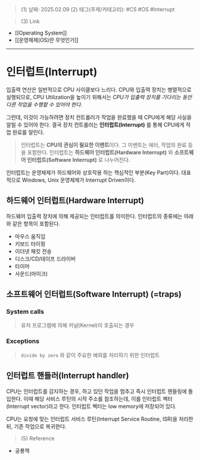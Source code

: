 >(1) 날짜: 2025.02.09
>(2) 태그(주제/카테고리): #CS #OS #Interrupt 

>(3) Link
- [[Operating System]]
- [[운영체제(OS)란 무엇인가]]
---

# 인터럽트(Interrupt)
입출력 연산은 일반적으로 CPU 사이클보다 느리다. CPU와 입출력 장치는 병렬적으로 실행되므로, CPU Utilization을 높이기 위해서는 *CPU가 입출력 장치를 기다리는 동안 다른 작업을 수행할 수 있어야 한다.*

그런데, 이것이 가능하려면 장치 컨트롤러가 작업을 완료했을 때 CPU에게 해당 사실을 알릴 수 있어야 한다. 결국 장치 컨트롤러는 **인터럽트(Interrupt)** 를 통해 CPU에게 작업 완료를 알린다.

>인터럽트는 **CPU의 관심이 필요한 이벤트**이다. 그 이벤트는 에러, 작업의 완료 등을 포함한다. 인터럽트는 **하드웨어 인터럽트(Hardware Interrupt)** 와 **소프트웨어 인터럽트(Software Interrupt)** 로 나누어진다.

인터럽트는 운영체제가 하드웨어와 상호작용 하는 핵심적인 부분(Key Part)이다. 대표적으로 Windows, Unix 운영체제가 Interrupt Driven이다.

## 하드웨어 인터럽트(Hardware Interrupt)
하드웨어 입출력 장치에 의해 제공되는 인터럽트를 의미한다. 인터럽트의 종류에는 아래와 같은 항목이 포함된다.
- 마우스 움직임
- 키보드 타이핑
- 이더넷 패킷 전송
- 디스크/CD/테이프 드라이버
- 타이머
- 사운드(마이크)

## 소프트웨어 인터럽트(Software Interrupt) (=traps)
### System calls
> 유저 프로그램에 의해 커널(Kernel)이 호출되는 경우

### Exceptions
> `divide by zero` 와 같이 주요한 예외를 처리하기 위한 인터럽트

## 인터럽트 핸들러(Interrupt handler)
CPU는 인터럽트를 감지하는 경우, 하고 있던 작업을 멈추고 즉시 인터럽트 핸들링에 돌입한다. 이때 해당 서비스 루틴의 시작 주소를 참조하는데, 이를 인터럽트 벡터(Interrupt vector)라고 한다. 인터럽트 벡터는 low memory에 저장되어 있다.

CPU는 요청에 맞는 인터럽트 서비스 루틴(Interrupt Service Routine, ISR)을 처리한 뒤, 기존 작업으로 복귀한다.



>(5) Reference
- 공룡책
